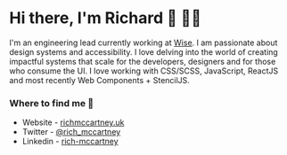 # Hi there, I'm Richard 👋 👨‍💻
I'm an engineering lead currently working at <a href='https://wise.com'>Wise</a>. I am passionate about design systems and accessibility. I love delving into the world of creating impactful systems that scale for the developers, designers and for those who consume the UI. I love working with CSS/SCSS, JavaScript, ReactJS and most recently Web Components + StencilJS.

### Where to find me 📌
- Website - [richmccartney.uk](https://richmccartney.uk)
- Twitter - [@rich_mccartney](https://twitter.com/rich_mccartney)
- Linkedin - [rich-mccartney](https://www.linkedin.com/in/rich-mccartney)
